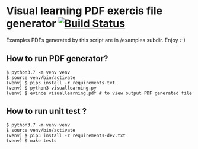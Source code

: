 # Visual learning PDF exercis file generator [![Build Status](https://travis-ci.org/bieli/visual-learning-generator.png)](https://travis-ci.org/bieli/visual-learning-generator)

Examples PDFs generated by this script are in /examples subdir.
Enjoy :-)

How to run PDF generator?
-----
```
$ python3.7 -m venv venv
$ source venv/bin/activate
(venv) $ pip3 install -r requirements.txt
(venv) $ python3 visuallearning.py
(venv) $ evince visuallearning.pdf # to view output PDF generated file
```

How to run unit test ?
----
```
$ python3.7 -m venv venv
$ source venv/bin/activate
(venv) $ pip3 install -r requirements-dev.txt
(venv) $ make tests
```

